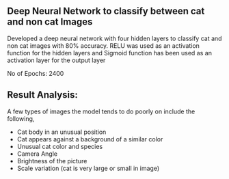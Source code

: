 ## Deep Neural Network to classify between cat and non cat Images

Developed a deep neural network with four hidden layers to classify cat and non cat images with 80% accuracy. RELU was used as an activation function for the hidden layers and Sigmoid function has been used as an activation layer for the output layer

No of Epochs: 2400

## Result Analysis:

A few types of images the model tends to do poorly on include the following,

* Cat body in an unusual position
* Cat appears against a background of a similar color
* Unusual cat color and species
* Camera Angle
* Brightness of the picture
* Scale variation (cat is very large or small in image)
